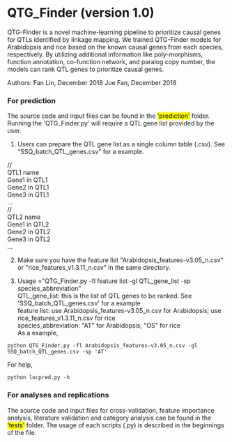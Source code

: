 # QTG_Finder (version 1.0)

QTG-Finder is a novel machine-learning pipeline to prioritize causal genes for QTLs identified by linkage mapping. We trained QTG-Finder models for Arabidopsis and rice based on the known causal genes from each species, respectively. By utilizing additional information like poly-morphisms, function annotation, co-function network, and paralog copy number, the models can rank QTL genes to prioritize causal genes.


Authors: Fan Lin, December 2018
         Jue Fan, December 2018

### For prediction
The source code and input files can be found in the <mark>'prediction'</mark> folder. Running the 'QTG_Finder.py' will require a QTL gene list provided by the user.

1. Users can prepare the QTL gene list as a single column table (.csv). See “SSQ_batch_QTL_genes.csv” for a example.

// <br />
QTL1 name<br />
Gene1 in QTL1<br />
Gene2 in QTL1<br />
Gene3 in QTL1<br />
… <br />
// <br />
QTL2 name <br />
Gene1 in QTL2<br />
Gene2 in QTL2<br />
Gene3 in QTL2 <br />
…

2. Make sure you have the feature list "Arabidopsis_features-v3.05_n.csv" or "rice_features_v1.3.11_n.csv" in the same directory.

3. Usage ="QTG_Finder.py -fl feature list -gl QTL_gene_list -sp species_abbreviation" <br />
QTL_gene_list: this is the list of QTL genes to be ranked. See 'SSQ_batch_QTL_genes.csv' for a example <br />
feature list: use Arabidopsis_features-v3.05_n.csv for Arabidopsis; use rice_features_v1.3.11_n.csv for rice <br />
species_abbreviation: "AT" for Arabidopsis; "OS" for rice <br />
As a example,
```python3
python QTG_Finder.py -fl Arabidopsis_features-v3.05_n.csv -gl SSQ_batch_QTL_genes.csv -sp 'AT'
```

For help,
```python3
python locpred.py -h
```

### For analyses and replications

The source code and input files for cross-validation, feature importance analysis, literature validation and category analysis can be found in the <mark>‘tests'</mark> folder. The usage of each scripts (.py) is described in the beginnings of the file.

